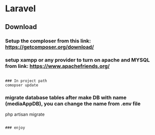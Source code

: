 # Laravel

## Download
### Setup the comploser from this link: https://getcomposer.org/download/

### setup xampp or any provider to turn on apache and MYSQL from link: https://www.apachefriends.org/
``````

### In project path
comopser update
``````

### migrate database tables after make DB with name (mediaAppDB), you can change the name from .env file
php artisan migrate
``````

### enjoy
